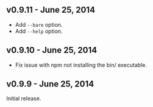 ## v0.9.11 - June 25, 2014

 * Add `--bare` option.
 * Add `--help` option.

## v0.9.10 - June 25, 2014

 * Fix issue with npm not installing the bin/ executable.

## v0.9.9 - June 25, 2014

Initial release.
